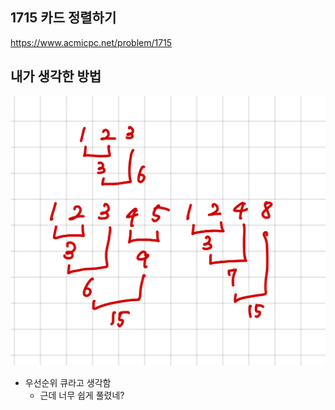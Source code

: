 ## 1715 카드 정렬하기

<https://www.acmicpc.net/problem/1715>

## 내가 생각한 방법

![이미지](./img.png)

- 우선순위 큐라고 생각함
  - 근데 너무 쉽게 풀렸네?
